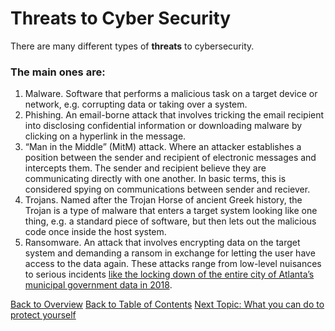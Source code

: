 # Threats to Cyber Security 

There are many different types of **threats** to cybersecurity. 
### The main ones are:
1. Malware. Software that performs a malicious task on a target device or network, e.g. corrupting data or taking over a system.
2. Phishing. An email-borne attack that involves tricking the email recipient into disclosing confidential information or downloading malware by clicking on a hyperlink in the message.
3. “Man in the Middle” (MitM) attack. Where an attacker establishes a position between the sender and recipient of electronic messages and intercepts them. The sender and recipient believe they are communicating directly with one another. In basic terms, this is considered spying on communications between sender and reciever. 
4. Trojans. Named after the Trojan Horse of ancient Greek history, the Trojan is a type of malware that enters a target system looking like one thing, e.g. a standard piece of software, but then lets out the malicious code once inside the host system.
5. Ransomware. An attack that involves encrypting data on the target system and demanding a ransom in exchange for letting the user have access to the data again. These attacks range from low-level nuisances to serious incidents [like the locking down of the entire city of Atlanta’s municipal government data in 2018](https://en.wikipedia.org/wiki/2018_Atlanta_cyberattack#:~:text=The%20city%20of%20Atlanta%2C%20Georgia,it%20was%20a%20ransomware%20attack.&text=City%20officials%20were%20forced%20to%20complete%20paper%20forms%20by%20hand.).

[Back to Overview](Overview.md)
[Back to Table of Contents](README.md)
[Next Topic: What you can do to protect yourself]()
